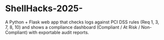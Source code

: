 # ShellHacks-2025-
A Python + Flask web app that checks logs against PCI DSS rules (Req 1, 3, 7, 8, 10) and shows a compliance dashboard (Compliant / At Risk / Non-Compliant) with exportable audit reports.

